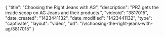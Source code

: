 {
    "title": "Choosing the Right Jeans with AG",
    "description": "PRZ gets the inside scoop on AG Jeans and their products.",
    "videoid": "3817015",
    "date_created": "1423441132",
    "date_modified": "1423441132",
    "type": "captivate",
    "layout": "video",
    "url": "\/v\/choosing-the-right-jeans-with-ag\/3817015"
}